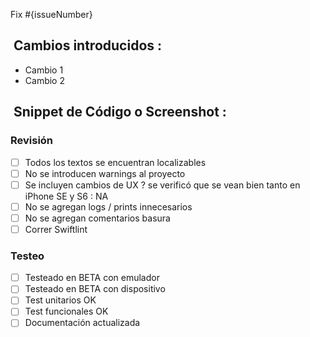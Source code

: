 Fix #{issueNumber}

##  Cambios introducidos : 
- Cambio 1
- Cambio 2

##  Snippet de Código o Screenshot : 

### Revisión
- [ ] Todos los textos se encuentran localizables
- [ ] No se introducen warnings al proyecto
- [ ] Se incluyen cambios de UX ? se verificó que se vean bien tanto en iPhone SE y S6 : NA
- [ ] No se agregan logs / prints innecesarios
- [ ] No se agregan comentarios basura
- [ ] Correr Swiftlint

### Testeo
- [ ] Testeado en BETA con emulador
- [ ] Testeado en BETA con dispositivo
- [ ] Test unitarios OK
- [ ] Test funcionales OK
- [ ] Documentación actualizada
